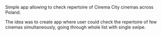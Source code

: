 Simple app allowing to check repertoire of Cinema City cinemas across Poland.

The idea was to create app where user could check the repertoire of few cinemas simultaneously, going through whole list with single swipe. 
